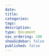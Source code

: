 ```yaml
---
date:
title:
categories:
tags:
description:
type: Document
nav_ordering: 100
showSidebar: false
published: false
---
```

